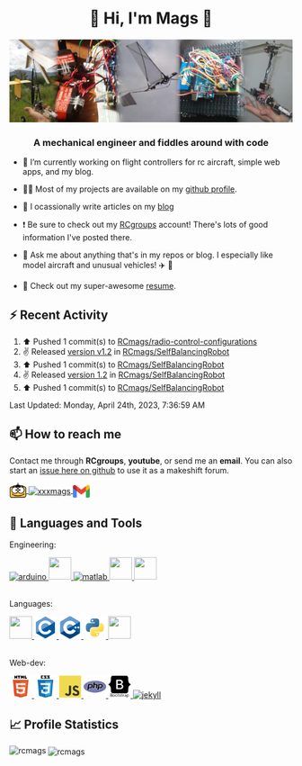<h1 align="center">👋 Hi, I'm Mags 👋</h1>
<p align="center">
<img src="banner.jpg">
</p>

<h3 align="center">A mechanical engineer and fiddles around with code</h3>

- 🔭 I’m currently working on flight controllers for rc aircraft, simple web apps, and my blog.

- 👨‍💻 Most of my projects are available on my [github profile](https://github.com/RCmags).

- 📝 I ocassionally write articles on my [blog](https://rcmags.github.io/)

- :heavy_exclamation_mark: Be sure to check out my [RCgroups](https://www.rcgroups.com/forums/member.php?u=189488) account! There's lots of good information I've posted there.

- 💬 Ask me about anything that's in my repos or blog. I especially like model aircraft and unusual vehicles! :airplane: :helicopter: 

- 📄 Check out my super-awesome [resume](https://cdn2.careeraddict.com/uploads/article/53133/13._20Simplicity_20is_20key.jpeg).

<!--
- :trollface: Fun fact: I once glued my eyelashes with superglue.
- 🌱 I’m currently learning how to be an adult.
- 🤝 I’m looking for help with life. Any suggestions?
-->

## :zap: Recent Activity
<!--RECENT_ACTIVITY:start-->
1. ⬆️ Pushed 1 commit(s) to [RCmags/radio-control-configurations](https://github.com/RCmags/radio-control-configurations)<br>
2. ✌️ Released [version v1.2](https://github.com/RCmags/SelfBalancingRobot/releases/tag/v1.2) in [RCmags/SelfBalancingRobot](https://github.com/RCmags/SelfBalancingRobot)<br>
3. ⬆️ Pushed 1 commit(s) to [RCmags/SelfBalancingRobot](https://github.com/RCmags/SelfBalancingRobot)<br>
4. ✌️ Released [version 1.2](https://github.com/RCmags/SelfBalancingRobot/releases/tag/v1.2) in [RCmags/SelfBalancingRobot](https://github.com/RCmags/SelfBalancingRobot)<br>
5. ⬆️ Pushed 1 commit(s) to [RCmags/SelfBalancingRobot](https://github.com/RCmags/SelfBalancingRobot)<br>
<!--RECENT_ACTIVITY:end-->
<!--RECENT_ACTIVITY:last_update-->
Last Updated: Monday, April 24th, 2023, 7:36:59 AM
<!--RECENT_ACTIVITY:last_update_end-->


## 📫 How to reach me

Contact me through __RCgroups__, __youtube__, or send me an __email__. You can also start an [issue here on github](https://github.com/RCmags/RCmags/issues) to use it as a makeshift forum. 

<div>
<a href="https://www.rcgroups.com/forums/member.php?u=189488">
<img align="center" src="https://github.com/RCmags/rcmags.github.io/blob/main/assets/icons/rcgroups.png" height="30" width="30" />
</a>
  
<a href="https://m.youtube.com/@XXXmags" target="blank">
<img align="center" src="https://raw.githubusercontent.com/rahuldkjain/github-profile-readme-generator/master/src/images/icons/Social/youtube.svg" alt="xxxmags" height="30" width="40" />
</a>

<a href="mailto:memoryofatrufestival@gmail.com">
<img align="center" src="https://github.com/RCmags/rcmags.github.io/blob/main/assets/icons/gmail.svg" height="30" width="30" />
</a>
</div>


## :wrench: Languages and Tools
<p align="left"> 

Engineering:  
<div>
<a href="https://www.arduino.cc/">
<img src="https://cdn.worldvectorlogo.com/logos/arduino-1.svg" alt="arduino" width="40" height="40"/>
</a>
  
<a href="https://www.solidworks.com/">
<img src="https://icon-library.com/images/solidworks-icon/solidworks-icon-25.jpg" height="40" width="40" />
</a>
  
<a href="https://www.mathworks.com/" target="_blank" rel="noreferrer">
<img src="https://upload.wikimedia.org/wikipedia/commons/2/21/Matlab_Logo.png" alt="matlab" width="40" height="40"/>
</a> 
  
<a href="https://jupyter.org/">
<img src="https://cdn.jsdelivr.net/gh/devicons/devicon/icons/jupyter/jupyter-original.svg" width="40" height="40"/>
</a>  

<a href="https://www.latex-project.org/">
<img src="https://cdn.jsdelivr.net/gh/devicons/devicon/icons/latex/latex-original.svg" width="40" height="40"/>
</a>
</div>
  
<br/>  
  
Languages:
<div>  
<a href="https://julialang.org/">
<img src="https://cdn.jsdelivr.net/gh/devicons/devicon/icons/julia/julia-original-wordmark.svg" width="40" height="40"/>
</a>

<a href="https://www.cprogramming.com/"> 
<img src="https://raw.githubusercontent.com/devicons/devicon/master/icons/c/c-original.svg" alt="c" width="40" height="40"/>
</a> 

<a href="https://www.w3schools.com/cpp/">
<img src="https://raw.githubusercontent.com/devicons/devicon/master/icons/cplusplus/cplusplus-original.svg" alt="cplusplus" width="40" height="40"/>
</a> 
 
<a href="https://www.python.org" target="_blank" rel="noreferrer">
<img src="https://raw.githubusercontent.com/devicons/devicon/master/icons/python/python-original.svg" alt="python" width="40" height="40"/>
</a> 

<a href="https://www.lua.org/">
<img src="https://cdn.jsdelivr.net/gh/devicons/devicon/icons/lua/lua-original-wordmark.svg" width="40" height="40"/>
</a>
</div>
  
<br/>
  
Web-dev:  
<div>
<a href="https://www.w3.org/html/">
<img src="https://raw.githubusercontent.com/devicons/devicon/master/icons/html5/html5-original-wordmark.svg" alt="html5" width="40" height="40"/>
</a> 
  
<a href="https://www.w3schools.com/css/">
<img src="https://raw.githubusercontent.com/devicons/devicon/master/icons/css3/css3-original-wordmark.svg" alt="css3" width="40" height="40"/>
</a>  
  
<a href="https://developer.mozilla.org/en-US/docs/Web/JavaScript">
<img src="https://raw.githubusercontent.com/devicons/devicon/master/icons/javascript/javascript-original.svg" alt="javascript" width="40" height="40"/> 
</a> 

<a href="https://www.php.net" target="_blank" rel="noreferrer">
<img src="https://raw.githubusercontent.com/devicons/devicon/master/icons/php/php-original.svg" alt="php" width="40" height="40"/>
</a>   
  
<a href="https://getbootstrap.com">
<img src="https://raw.githubusercontent.com/devicons/devicon/master/icons/bootstrap/bootstrap-plain-wordmark.svg" alt="bootstrap" width="40" height="40"/>
</a> 

<a href="https://jekyllrb.com/" target="_blank" rel="noreferrer">
<img src="https://www.vectorlogo.zone/logos/jekyllrb/jekyllrb-icon.svg" alt="jekyll" width="40" height="40"/>
</a> 
</div>
  
## :chart_with_upwards_trend: Profile Statistics
<p><img align="left" src="https://github-readme-stats.vercel.app/api/top-langs?username=rcmags&show_icons=true&locale=en&layout=compact" alt="rcmags" /></p>

<p>&nbsp;<img align="center" src="https://github-readme-stats.vercel.app/api?username=rcmags&show_icons=true&locale=en" alt="rcmags" /></p>


